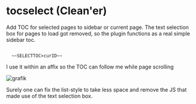 # tocselect (Clean'er)
Add TOC for selected pages to sidebar or current page.
The text selection box for pages to load got removed, so the plugin functions as a real simple sidebar toc.

<code>
  ~~SELECTTOC>curID~~
</code>

I use it within an affix so the TOC can follow me while page scrolling

![grafik](https://user-images.githubusercontent.com/39244678/228381803-7b888add-303a-4a30-b938-d0190dc74e62.png)

Surely one can fix the list-style to take less space and remove the JS that made use of the text selection box.
